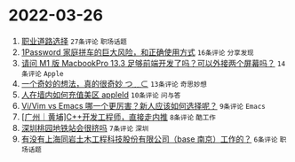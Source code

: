 # 2022-03-26

1. [职业道路选择](https://www.v2ex.com/t/842986) `27条评论` `职场话题`
1. [1Password 家庭拼车的巨大风险，和正确使用方式](https://www.v2ex.com/t/842995) `16条评论` `分享发现`
1. [请问 M1 版 MacbookPro 13.3 足够前端开发了吗？可以外接两个屏幕吗？](https://www.v2ex.com/t/842993) `14条评论` `Apple`
1. [一个奇妙的想法，真的很奇妙 つ﹏⊂](https://www.v2ex.com/t/842994) `13条评论` `奇思妙想`
1. [人在墙内如何充值美区 appleId](https://www.v2ex.com/t/842987) `10条评论` `问与答`
1. [Vi/Vim vs Emacs 哪一个更厉害？新人应该如何选择呢？](https://www.v2ex.com/t/843001) `9条评论` `Emacs`
1. [[广州｜黄埔]C++开发工程师，直接走内推](https://www.v2ex.com/t/842991) `8条评论` `酷工作`
1. [深圳桃园地铁站会很挤吗](https://www.v2ex.com/t/842997) `7条评论` `深圳`
1. [有没有上海同岩土木工程科技股份有限公司（base 南京）工作的？](https://www.v2ex.com/t/842982) `6条评论` `职场话题`
